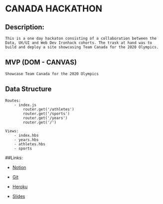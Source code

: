 # CANADA HACKATHON

## Description:
```
This is a one day hackaton consisting of a collaboration between the Data, UX/UI and Web Dev Ironhack cohorts. The trask at hand was to build and deploy a site showcasing Team Canada for the 2020 Olympics.
```

## MVP (DOM - CANVAS)
```
Showcase Team Canada for the 2020 Olympics
```

## Data Structure
    Routes:
        - index.js
            router.get('/athletes')
            router.get('/sports')
            router.get('/years')
            router.get('/')
    
    Views:
        - index.hbs
        - years.hbs
        - athletes.hbs
        - sports

##Links:
- [Notion](https://www.notion.so/Hackathon-fdfb0e204d8a44f39eaa68fcfb2070ab)

- [Git](https://github.com/annkay108/hackathonCanada)

- [Heroku](https://hackathoncanada.herokuapp.com)

- [Slides](https://www.canva.com/design/DAD0b2CLZak/WjpQREg--J5dCQ5VMMAhkg/view?utm_content=DAD0b2CLZak&utm_campaign=designshare&utm_medium=link&utm_source=sharebutton)
